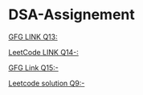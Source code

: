 # DSA-Assignement
[GFG LINK Q13:](https://practice.geeksforgeeks.org/problems/implement-two-stacks-in-an-array/0)

[LeetCode LINK Q14-:](https://leetcode.com/problems/implement-queue-using-stacks/submissions/900912158/)

[GFG Link Q15:-](https://practice.geeksforgeeks.org/problems/stack-using-two-queues/1)

[Leetcode solution Q9:-](https://leetcode.com/problems/reverse-nodes-in-k-group/submissions/884944110/)
